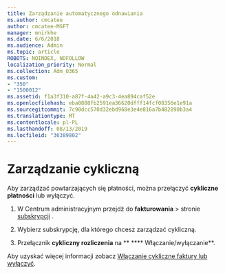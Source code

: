 ```yaml
---
title: Zarządzanie automatycznego odnawiania
ms.author: cmcatee
author: cmcatee-MSFT
manager: mnirkhe
ms.date: 6/6/2018
ms.audience: Admin
ms.topic: article
ROBOTS: NOINDEX, NOFOLLOW
localization_priority: Normal
ms.collection: Adm_O365
ms.custom:
- "350"
- "1500012"
ms.assetid: f1a3f310-a87f-4a42-a9c3-4ea894caf52e
ms.openlocfilehash: eba0888fb2591ea36620dfff14fcf08356e1e91a
ms.sourcegitcommit: 7c90dcc570d32ebd968e3e4e816a7b482890b3a4
ms.translationtype: MT
ms.contentlocale: pl-PL
ms.lasthandoff: 08/13/2019
ms.locfileid: "36389802"
---
```

# <a name="manage-recurring-billing"></a>Zarządzanie cykliczną

Aby zarządzać powtarzających się płatności, można przełączyć **cykliczne płatności** lub wyłączyć.
  
1. W Centrum administracyjnym przejdź do **fakturowania** \> stronie [subskrypcji](https://go.microsoft.com/fwlink/p/?linkid=842054) .

2. Wybierz subskrypcję, dla którego chcesz zarządzać cykliczną.

3. Przełącznik **cykliczny rozliczenia** na ** **** Włączanie/wyłączanie**.

Aby uzyskać więcej informacji zobacz [Włączanie cykliczne faktury lub wyłączyć](https://docs.microsoft.com/en-us/office365/admin/subscriptions-and-billing/renew-your-subscription?view=o365-worldwide#turn-recurring-billing-off-or-on).